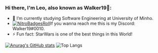 ### Hi there, I'm Leo, also known as Walker19👋:
- 🔭 I’m currently studying Software Engineering at University of Minho.
- [![NitroBadgesRoll](https://emoji.gg/assets/emoji/3190-nitrobadgesroll.gif)](https://emoji.gg/emoji/3190-nitrobadgesroll)If you wanna reach me this is my Discord: Walker19#0010. 
- ⚡ Fun fact: StarWars is one of the best things in this World!


[![Anurag's GitHub stats](https://github-readme-stats.vercel.app/api?username=Leonardo1924&show_icons=true&theme=gruvbox)](https://github.com/anuraghazra/github-readme-stats) ![Top Langs](https://github-readme-stats.vercel.app/api/top-langs/?username=Leonardo1924&layout=compact&theme=gruvbox)

